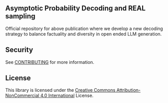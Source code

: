 ## Asymptotic Probability Decoding and REAL sampling

Official repository for above publication where we develop a new decoding strategy to balance factuality and diversity in open ended LLM generation.

## Security

See [CONTRIBUTING](CONTRIBUTING.md#security-issue-notifications) for more information.

## License

This library is licensed under the [Creative Commons Attribution-NonCommercial 4.0 International](https://creativecommons.org/licenses/by-nc/4.0/) License.


